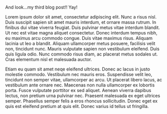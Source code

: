 And look...my third blog post!! Yay!

Lorem ipsum dolor sit amet, consectetur adipiscing elit. Nunc a risus nisl. Duis suscipit sapien sit amet mauris interdum, et ornare massa rutrum. In finibus dui vitae viverra feugiat. Duis pulvinar metus vitae interdum blandit. Ut nec est vitae magna aliquet consectetur. Donec interdum tempus nibh, eu maximus arcu commodo congue. Duis vitae maximus risus. Aliquam lacinia ut leo a blandit. Aliquam ullamcorper metus posuere, facilisis velit non, tincidunt nunc. Mauris vulputate sapien non vestibulum eleifend. Duis quis ligula odio. Nunc commodo risus diam, ac placerat metus sodales ut. Cras elementum nisl et malesuada auctor.

Etiam eu quam sit amet neqe eleifend ultrices. Donec ac lacus in justo molestie commodo. Vestibulum nec mauris eros. Suspendisse velit leo, tincidunt non semper vitae, ullamcorper ac arcu. Ut placerat libero lacus, ac vestibulum ante ornare nec. Maecenas non nulla ullamcorper ex lobortis porta. Fusce vulputate porttitor ex sed aliquet. Aenean viverra dapibus lectus, non pretium urna pulvinar nec. Praesent malesuada ex eget ultrices semper. Phasellus semper felis a eros rhoncus sollicitudin. Donec eget ex quis est eleifend pretium at quis elit. Donec varius id tellus ut fringilla.
